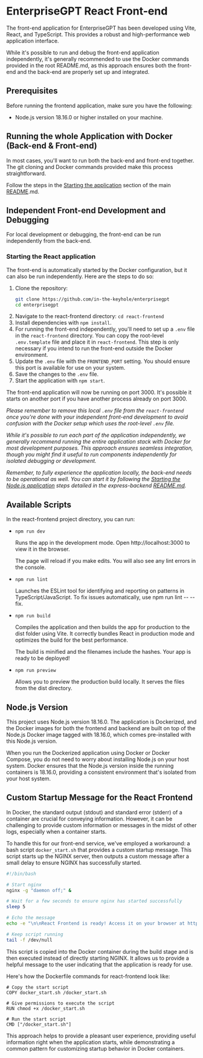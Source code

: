 # EnterpriseGPT React Front-end
The front-end application for EnterpriseGPT has been developed using Vite, React, and TypeScript. This provides a robust and high-performance web application interface.

While it's possible to run and debug the front-end application independently, it's generally recommended to use the Docker commands provided in the root README.md, as this approach ensures both the front-end and the back-end are properly set up and integrated.

## Prerequisites

Before running the frontend application, make sure you have the following:

- Node.js version 18.16.0 or higher installed on your machine.

## Running the whole Application with Docker (Back-end & Front-end)
In most cases, you'll want to run both the back-end and front-end together. The git cloning and Docker commands provided make this process straightforward.

Follow the steps in the [Starting the application](../README.md#starting-the-application) section of the main [README](../README.md).md.

## Independent Front-end Development and Debugging
For local development or debugging, the front-end can be run independently from the back-end.

### Starting the React application

The front-end is automatically started by the Docker configuration, but it can also be run independently. Here are the steps to do so:

1. Clone the repository: 
    ```bash
    git clone https://github.com/in-the-keyhole/enterprisegpt
    cd enterprisegpt
    ```
2. Navigate to the react-frontend directory: `cd react-frontend`
3. Install dependencies with `npm install`.
4. For running the front-end independently, you'll need to set up a `.env` file in the `react-frontend` directory. You can copy the root-level `.env.template` file and place it in `react-frontend`. This step is only necessary if you intend to run the front-end outside the Docker environment.
5. Update the `.env` file with the `FRONTEND_PORT` setting. You should ensure this port is available for use on your system.
6. Save the changes to the `.env` file.
7. Start the application with `npm start`.

The front-end application will now be running on port 3000. It's possible it starts on another port if you have another process already on port 3000.

*Please remember to remove this local `.env` file from the `react-frontend` once you're done with your independent front-end development to avoid confusion with the Docker setup which uses the root-level `.env` file.</span>*

*While it's possible to run each part of the application independently, we generally recommend running the entire application stack with Docker for most development purposes. This approach ensures seamless integration, though you might find it useful to run components independently for isolated debugging or development.*

*Remember, to fully experience the application locally, the back-end needs to be operational as well. You can start it by following the [Starting the Node.js application](../express-backend/README.md#starting-the-nodejs-application) steps detailed in the express-backend [README.md](../express-backend/README.md).*

## Available Scripts
In the react-frontend project directory, you can run: 

- `npm run dev`

    Runs the app in the development mode.
    Open http://localhost:3000 to view it in the browser.

    The page will reload if you make edits.
    You will also see any lint errors in the console.

- `npm run lint`

    Launches the ESLint tool for identifying and reporting on patterns in TypeScript/JavaScript.
    To fix issues automatically, use npm run lint -- --fix.

- `npm run build`
    
    Compiles the application and then builds the app for production to the dist folder using Vite.
    It correctly bundles React in production mode and optimizes the build for the best performance.

    The build is minified and the filenames include the hashes.
    Your app is ready to be deployed!

- `npm run preview`

    Allows you to preview the production build locally. It serves the files from the dist directory.

## Node.js Version
This project uses Node.js version 18.16.0. The application is Dockerized, and the Docker images for both the frontend and backend are built on top of the Node.js Docker image tagged with 18.16.0, which comes pre-installed with this Node.js version.

When you run the Dockerized application using Docker or Docker Compose, you do not need to worry about installing Node.js on your host system. Docker ensures that the Node.js version inside the running containers is 18.16.0, providing a consistent environment that's isolated from your host system.

## Custom Startup Message for the React Frontend
In Docker, the standard output (stdout) and standard error (stderr) of a container are crucial for conveying information. However, it can be challenging to provide custom information or messages in the midst of other logs, especially when a container starts.

To handle this for our front-end service, we've employed a workaround: a bash script `docker_start.sh` that provides a custom startup message. This script starts up the NGINX server, then outputs a custom message after a small delay to ensure NGINX has successfully started.

```bash
#!/bin/bash

# Start nginx
nginx -g "daemon off;" &

# Wait for a few seconds to ensure nginx has started successfully
sleep 5

# Echo the message
echo -e "\n\nReact Frontend is ready! Access it on your browser at http://localhost:3000\n\n"

# Keep script running
tail -f /dev/null
```

This script is copied into the Docker container during the build stage and is then executed instead of directly starting NGINX. It allows us to provide a helpful message to the user indicating that the application is ready for use.

Here's how the Dockerfile commands for react-frontend look like:
```docker
# Copy the start script
COPY docker_start.sh /docker_start.sh

# Give permissions to execute the script
RUN chmod +x /docker_start.sh

# Run the start script
CMD ["/docker_start.sh"]
```

This approach helps to provide a pleasant user experience, providing useful information right when the application starts, while demonstrating a common pattern for customizing startup behavior in Docker containers.
